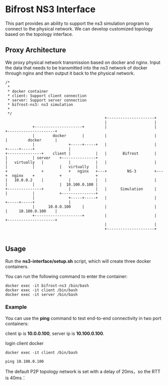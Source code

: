 # Bifrost NS3 Interface

This part provides an ability to support the ns3 simulation program to connect to the physical network. We can develop customized topology based on the topology interface.

## Proxy Architecture

We proxy physical network transmission based on docker and nginx. Input the data that needs to be transmitted into the ns3 network of docker through nginx and then output it back to the physical network.

```
/* 
 *
 * docker container
 * client: Support client connection
 * server: Support server connection
 * bifrost-ns3: ns3 simulation
 *
 */
                                            +---------------------+
                                            |                     |
            +---------------------+         |                     |         +---------------------+
            |        docker       |         |                     |         |         docker      |
            |               +-----+-----+   |                     |   +-----+-----+               |        
+---------------+    client |           |   |       Bifrost       |   |           | server    +---------------+    
|   virtually   |           |           |   |                     |   |           |           |   virtually   |    
+               +           +   nginx   +---+         NS-3        +---+  nginx    +           +               +
|   10.0.0.2    |           |           |   |                     |   |           |           |  10.100.0.100 |
+---------------+           |           |   |      Simulation     |   |           |           +---------------+    
            |               +-----+-----+   |                     |   +-----+-----+               |
            |      10.0.0.100     |         |                     |         |     10.100.0.100    |
            +---------------------+         |                     |         +---------------------+    
                                            |                     |
                                            +---------------------+


```

## Usage

Run the **ns3-interface/setup.sh** script, which will create three docker containers.

You can run the following command to enter the container:

```
docker exec -it bifrost-ns3 /bin/bash
docker exec -it client /bin/bash
docker exec -it server /bin/bash
```

### Example
You can use the **ping** command to test end-to-end connectivity in two port containers:

client ip is **10.0.0.100**, server ip is **10.100.0.100**.

login client docker
```
docker exec -it client /bin/bash

ping 10.100.0.100
```
The default P2P topology network is set with a delay of 20ms，so the RTT is 40ms：